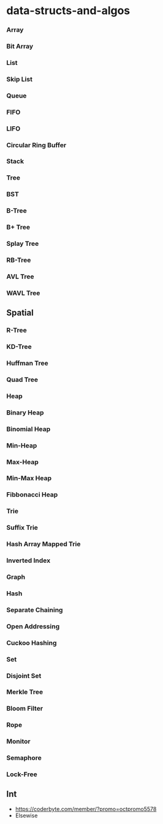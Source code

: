 # data-structs-and-algos
### Array
### Bit Array
### List
### Skip List
### Queue
### FIFO
### LIFO
### Circular Ring Buffer

### Stack
### Tree
### BST
### B-Tree
### B+ Tree
### Splay Tree
### RB-Tree
### AVL Tree
### WAVL Tree

## Spatial
### R-Tree
### KD-Tree

### Huffman Tree

### Quad Tree
### Heap
### Binary Heap
### Binomial Heap
### Min-Heap
### Max-Heap
### Min-Max Heap
### Fibbonacci Heap
### Trie
### Suffix Trie
### Hash Array Mapped Trie
### Inverted Index
### Graph
### Hash
### Separate Chaining
### Open Addressing
### Cuckoo Hashing
### Set
### Disjoint Set
### Merkle Tree
### Bloom Filter
### Rope
### Monitor
### Semaphore
### Lock-Free


## Int
* https://coderbyte.com/member/?promo=octpromo5578
* Elsewise
